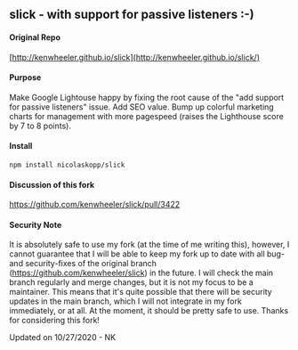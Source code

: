 slick - with support for passive listeners :-)
-------

[1]: <https://github.com/kenwheeler/slick>

#### Original Repo

[http://kenwheeler.github.io/slick](http://kenwheeler.github.io/slick/)

#### Purpose

Make Google Lightouse happy by fixing the root cause of the "add support for passive listeners" issue. Add SEO value. Bump up colorful marketing charts for management with more pagespeed (raises the Lighthouse score by 7 to 8 points).

#### Install

```
npm install nicolaskopp/slick
```

#### Discussion of this fork

https://github.com/kenwheeler/slick/pull/3422

#### Security Note

It is absolutely safe to use my fork (at the time of me writing this), however, I cannot guarantee that I will be able to keep my fork up to date with all bug- and security-fixes of the original branch (<https://github.com/kenwheeler/slick>) in the future. I will check the main branch regularly and merge changes, but it is not my focus to be a maintainer. This means that it's quite possible that there will be security updates in the main branch, which I will not integrate in my fork immediately, or at all. At the moment, it should be pretty safe to use. Thanks for considering this fork!

Updated on 10/27/2020 - NK
